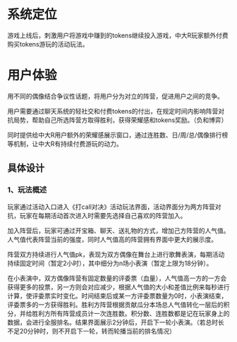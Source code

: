 # 系统定位
游戏上线后，刺激用户将游戏中赚到的tokens继续投入游戏，中大R玩家额外付费购买tokens游玩的活动玩法。

# 用户体验
用不同的偶像结合争议性话题，将用户分为对立的阵营，促进用户之间的竞争。

用户需要通过聊天系统的轻社交和付费tokens的付出，在规定时间内影响阵营对抗局势，帮助自己所选阵营方取得胜利，获得荣耀感和tokens奖励。（负和博弈）

同时提供给中大R用户额外的荣耀感展示窗口，通过连胜数、日/周/总/偶像排行榜等机制，让中大R有持续付费游玩的动力。

## 具体设计
### 1、玩法概述
玩家通过活动入口进入《打call对决》活动玩法界面，活动界面分为两方阵营对抗，玩家在每期活动首次进入时需要先选择自己喜欢的阵营加入。

加入阵营后，玩家可通过开宝箱、聊天、送礼物的方式，增加己方阵营的人气值。人气值代表阵营当前的强度，同时人气值高的阵营拥有界面中更大的展示度。

阵营双方持续进行人气值pk，表现为双方偶像在舞台上进行歌舞表演，每期活动持续固定时间（暂定2小时），其中细分为n场小表演（暂定上限为18分钟）。

在小表演中，双方偶像阵营有固定数量的评委票（血量），人气值高一方的一方会获得更多的投票，另一方则会对应减少，根据人气值的大小和差值比例来每秒进行计算，使评委票实时变化。时间结束后或某一方评委票数量为0时，小表演结束，评委票多的一方获得胜利。胜利方阵营根据贡献瓜分本场总人气值转化一层后的积分，并给胜利方所有阵营成员计一次连胜数。积分数、连胜数都是记在玩家身上的数据，会进行全服排名。结果界面展示2分钟后，开启下一轮小表演。（若总时长不足20分钟时，则不开启下一轮，转而轮播当前的排名情况）



